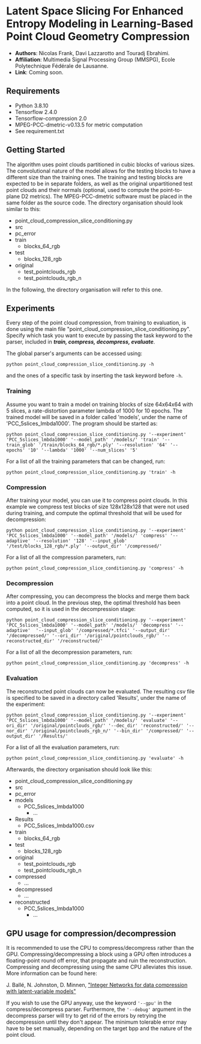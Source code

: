 ﻿# Latent Space Slicing For Enhanced Entropy Modeling in Learning-Based Point Cloud Geometry Compression

- **Authors**: Nicolas Frank, Davi Lazzarotto and Touradj Ebrahimi.
- **Affiliation**: Multimedia Signal Processing Group (MMSPG), Ecole Polytechnique Fédérale de Lausanne.
- **Link**: Coming soon.

## Requirements

- Python 3.8.10
- Tensorflow 2.4.0
- Tensorflow-compression 2.0
- MPEG-PCC-dmetric-v0.13.5 for metric computation
- See requirement.txt

## Getting Started

The algorithm uses point clouds partitioned in cubic blocks of various sizes. The convolutional nature of the model allows for the testing blocks to have a different size than the training ones.
The training and testing blocks are expected to be in separate folders, as well as the original unpartitioned test point clouds and their normals (optional, used to compute the point-to-plane D2 metrics). The MPEG-PCC-dmetric software must be placed in the same folder as the source code. The directory organisation should look similar to this:

- point_cloud_compression_slice_conditioning.py
- src
- pc_error
- train
  -  blocks_64_rgb
- test
  - blocks_128_rgb
- original
  - test_pointclouds_rgb
  - test_pointclouds_rgb_n

In the following, the directory organisation will refer to this one.


## Experiments

Every step of the point cloud compression, from training to evaluation, is done using the main file "point_cloud_compression_slice_conditioning.py". Specify which task you want to execute by passing the task keyword to the parser, included in ***train, compress, decompress, evaluate***.

The global parser's arguments can be accessed using:

`python point_cloud_compression_slice_conditioning.py -h`

and the ones of a specific task by inserting the task keyword before `-h`.


### Training

Assume you want to train a model on training blocks of size 64x64x64 with 5 slices, a rate-distortion parameter lambda of 1000 for 10 epochs. The trained model will be saved in a folder called 'models', under the name of 'PCC_5slices_lmbda1000'. The program should be started as:

`python point_cloud_compression_slice_conditioning.py '--experiment' 'PCC_5slices_lmbda1000' '--model_path' '/models/' 'train' '--train_glob' '/train/blocks_64_rgb/*.ply' '--resolution' '64' '--epochs' '10' '--lambda' '1000' '--num_slices' '5'`

For a list of all the training parameters that can be changed, run:

`python point_cloud_compression_slice_conditioning.py 'train' -h`


### Compression

After training your model, you can use it to compress point clouds. In this example we compress test blocks of size 128x128x128 that were not used during training, and compute the optimal threshold that will be used for decompression:

`python point_cloud_compression_slice_conditioning.py '--experiment' 'PCC_5slices_lmbda1000' '--model_path' '/models/' 'compress' '--adaptive' '--resolution' '128' '--input_glob' '/test/blocks_128_rgb/*.ply' '--output_dir' '/compressed/' `

For a list of all the compression parameters, run:

`python point_cloud_compression_slice_conditioning.py 'compress' -h`

### Decompression

After compressing, you can decompress the blocks and merge them back into a point cloud. In the previous step, the optimal threshold has been computed, so it is used in the decompression stage:

`python point_cloud_compression_slice_conditioning.py '--experiment' 'PCC_5slices_lmbda1000' '--model_path' '/models/' 'decompress' '--adaptive'  '--input_glob' '/compressed/*.tfci' '--output_dir' '/decompressed/' '--ori_dir' '/original/pointclouds_rgb/' '--reconstructed_dir' '/reconstructed/'`

For a list of all the decompression parameters, run:

`python point_cloud_compression_slice_conditioning.py 'decompress' -h`


### Evaluation

The reconstructed point clouds can now be evaluated. The resulting csv file is specified to be saved in a directory called 'Results', under the name of the experiment:

`python point_cloud_compression_slice_conditioning.py '--experiment' 'PCC_5slices_lmbda1000' '--model_path' '/models/' 'evaluate' '--ori_dir' '/original/pointclouds_rgb/' '--dec_dir' 'reconstructed/' '--nor_dir' '/original/pointclouds_rgb_n/' '--bin_dir' '/compressed/' '--output_dir' '/Results/'`

For a list of all the evaluation parameters, run:

`python point_cloud_compression_slice_conditioning.py 'evaluate' -h`

Afterwards, the directory organisation should look like this:

- point_cloud_compression_slice_conditioning.py
- src
- pc_error
- models
  - PCC_5slices_lmbda1000
    - ...
- Results
  - PCC_5slices_lmbda1000.csv
- train
  -  blocks_64_rgb
- test
  - blocks_128_rgb
- original
  - test_pointclouds_rgb
  - test_pointclouds_rgb_n
- compressed
  - ...
- decompressed
  - ...
- reconstructed
  - PCC_5slices_lmbda1000
    - ...


## GPU usage for compression/decompression

It is recommended to use the CPU to compress/decompress rather than the GPU. Compressing/decompressing a block using a GPU often introduces a floating-point round off error, that propagate and ruin the reconstruction. Compressing and decompressing using the same CPU alleviates this issue. More information can be found here:

J. Ballé, N. Johnston, D. Minnen,
["Integer Networks for data compression with latent-variable models"](https://openreview.net/pdf?id=S1zz2i0cY7)

If you wish to use the GPU anyway, use the keyword `'--gpu'` in the compress/decompress parser. Furthermore, the `'--debug'` argument in the decompress parser will try to get rid of the errors by retrying the decompression until they don't appear. The minimum tolerable error may have to be set manually, depending on the target bpp and the nature of the point cloud.
